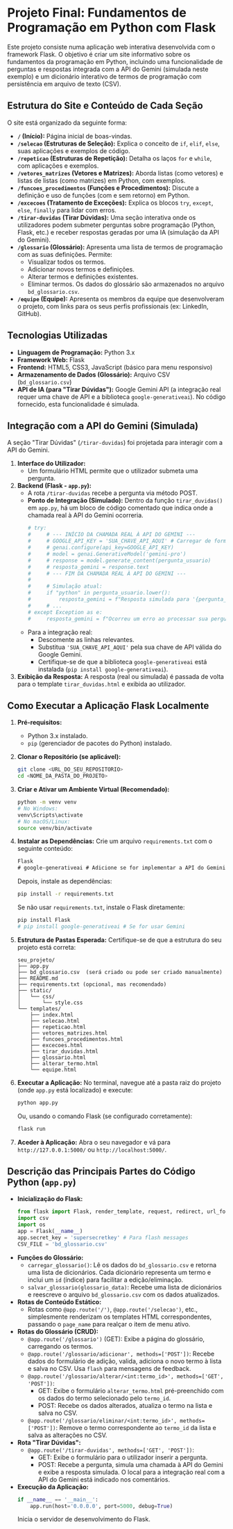 # Projeto Final: Fundamentos de Programação em Python com Flask

Este projeto consiste numa aplicação web interativa desenvolvida com o framework Flask. O objetivo é criar um site informativo sobre os fundamentos da programação em Python, incluindo uma funcionalidade de perguntas e respostas integrada com a API do Gemini (simulada neste exemplo) e um dicionário interativo de termos de programação com persistência em arquivo de texto (CSV).

## Estrutura do Site e Conteúdo de Cada Seção

O site está organizado da seguinte forma:

* **`/` (Início):** Página inicial de boas-vindas.
* **`/selecao` (Estruturas de Seleção):** Explica o conceito de `if`, `elif`, `else`, suas aplicações e exemplos de código.
* **`/repeticao` (Estruturas de Repetição):** Detalha os laços `for` e `while`, com aplicações e exemplos.
* **`/vetores_matrizes` (Vetores e Matrizes):** Aborda listas (como vetores) e listas de listas (como matrizes) em Python, com exemplos.
* **`/funcoes_procedimentos` (Funções e Procedimentos):** Discute a definição e uso de funções (com e sem retorno) em Python.
* **`/excecoes` (Tratamento de Exceções):** Explica os blocos `try`, `except`, `else`, `finally` para lidar com erros.
* **`/tirar-duvidas` (Tirar Dúvidas):** Uma seção interativa onde os utilizadores podem submeter perguntas sobre programação (Python, Flask, etc.) e receber respostas geradas por uma IA (simulação da API do Gemini).
* **`/glossario` (Glossário):** Apresenta uma lista de termos de programação com as suas definições. Permite:
    * Visualizar todos os termos.
    * Adicionar novos termos e definições.
    * Alterar termos e definições existentes.
    * Eliminar termos.
    Os dados do glossário são armazenados no arquivo `bd_glossario.csv`.
* **`/equipe` (Equipe):** Apresenta os membros da equipe que desenvolveram o projeto, com links para os seus perfis profissionais (ex: LinkedIn, GitHub).

## Tecnologias Utilizadas

* **Linguagem de Programação:** Python 3.x
* **Framework Web:** Flask
* **Frontend:** HTML5, CSS3, JavaScript (básico para menu responsivo)
* **Armazenamento de Dados (Glossário):** Arquivo CSV (`bd_glossario.csv`)
* **API de IA (para "Tirar Dúvidas"):** Google Gemini API (a integração real requer uma chave de API e a biblioteca `google-generativeai`). No código fornecido, esta funcionalidade é simulada.

## Integração com a API do Gemini (Simulada)

A seção "Tirar Dúvidas" (`/tirar-duvidas`) foi projetada para interagir com a API do Gemini.

1.  **Interface do Utilizador:**
    * Um formulário HTML permite que o utilizador submeta uma pergunta.
2.  **Backend (Flask - `app.py`):**
    * A rota `/tirar-duvidas` recebe a pergunta via método POST.
    * **Ponto de Integração (Simulado):** Dentro da função `tirar_duvidas()` em `app.py`, há um bloco de código comentado que indica onde a chamada real à API do Gemini ocorreria.
        ```python
        # try:
        #     # --- INÍCIO DA CHAMADA REAL À API DO GEMINI ---
        #     # GOOGLE_API_KEY = 'SUA_CHAVE_API_AQUI' # Carregar de forma segura
        #     # genai.configure(api_key=GOOGLE_API_KEY)
        #     # model = genai.GenerativeModel('gemini-pro')
        #     # response = model.generate_content(pergunta_usuario)
        #     # resposta_gemini = response.text
        #     # --- FIM DA CHAMADA REAL À API DO GEMINI ---
        #
        #     # Simulação atual:
        #     if "python" in pergunta_usuario.lower():
        #         resposta_gemini = f"Resposta simulada para '{pergunta_usuario}': Python é..."
        #     # ...
        # except Exception as e:
        #     resposta_gemini = f"Ocorreu um erro ao processar sua pergunta: {e}"
        ```
    * Para a integração real:
        * Descomente as linhas relevantes.
        * Substitua `'SUA_CHAVE_API_AQUI'` pela sua chave de API válida do Google Gemini.
        * Certifique-se de que a biblioteca `google-generativeai` está instalada (`pip install google-generativeai`).
3.  **Exibição da Resposta:** A resposta (real ou simulada) é passada de volta para o template `tirar_duvidas.html` e exibida ao utilizador.

## Como Executar a Aplicação Flask Localmente

1.  **Pré-requisitos:**
    * Python 3.x instalado.
    * `pip` (gerenciador de pacotes do Python) instalado.

2.  **Clonar o Repositório (se aplicável):**
    ```bash
    git clone <URL_DO_SEU_REPOSITORIO>
    cd <NOME_DA_PASTA_DO_PROJETO>
    ```

3.  **Criar e Ativar um Ambiente Virtual (Recomendado):**
    ```bash
    python -m venv venv
    # No Windows:
    venv\Scripts\activate
    # No macOS/Linux:
    source venv/bin/activate
    ```

4.  **Instalar as Dependências:**
    Crie um arquivo `requirements.txt` com o seguinte conteúdo:
    ```txt
    Flask
    # google-generativeai # Adicione se for implementar a API do Gemini
    ```
    Depois, instale as dependências:
    ```bash
    pip install -r requirements.txt
    ```
    Se não usar `requirements.txt`, instale o Flask diretamente:
    ```bash
    pip install Flask
    # pip install google-generativeai # Se for usar Gemini
    ```

5.  **Estrutura de Pastas Esperada:**
    Certifique-se de que a estrutura do seu projeto está correta:
    ```
    seu_projeto/
    ├── app.py
    ├── bd_glossario.csv  (será criado ou pode ser criado manualmente)
    ├── README.md
    ├── requirements.txt (opcional, mas recomendado)
    ├── static/
    │   └── css/
    │       └── style.css
    └── templates/
        ├── index.html
        ├── selecao.html
        ├── repeticao.html
        ├── vetores_matrizes.html
        ├── funcoes_procedimentos.html
        ├── excecoes.html
        ├── tirar_duvidas.html
        ├── glossario.html
        ├── alterar_termo.html
        └── equipe.html
    ```

6.  **Executar a Aplicação:**
    No terminal, navegue até a pasta raiz do projeto (onde `app.py` está localizado) e execute:
    ```bash
    python app.py
    ```
    Ou, usando o comando Flask (se configurado corretamente):
    ```bash
    flask run
    ```

7.  **Aceder à Aplicação:**
    Abra o seu navegador e vá para `http://127.0.0.1:5000/` ou `http://localhost:5000/`.

## Descrição das Principais Partes do Código Python (`app.py`)

* **Inicialização do Flask:**
    ```python
    from flask import Flask, render_template, request, redirect, url_for, flash
    import csv
    import os
    app = Flask(__name__)
    app.secret_key = 'supersecretkey' # Para flash messages
    CSV_FILE = 'bd_glossario.csv'
    ```
* **Funções do Glossário:**
    * `carregar_glossario()`: Lê os dados do `bd_glossario.csv` e retorna uma lista de dicionários. Cada dicionário representa um termo e inclui um `id` (índice) para facilitar a edição/eliminação.
    * `salvar_glossario(glossario_data)`: Recebe uma lista de dicionários e reescreve o arquivo `bd_glossario.csv` com os dados atualizados.
* **Rotas de Conteúdo Estático:**
    * Rotas como `@app.route('/')`, `@app.route('/selecao')`, etc., simplesmente renderizam os templates HTML correspondentes, passando o `page_name` para realçar o item de menu ativo.
* **Rotas do Glossário (CRUD):**
    * `@app.route('/glossario')` (GET): Exibe a página do glossário, carregando os termos.
    * `@app.route('/glossario/adicionar', methods=['POST'])`: Recebe dados do formulário de adição, valida, adiciona o novo termo à lista e salva no CSV. Usa `flash` para mensagens de feedback.
    * `@app.route('/glossario/alterar/<int:termo_id>', methods=['GET', 'POST'])`:
        * GET: Exibe o formulário `alterar_termo.html` pré-preenchido com os dados do termo selecionado pelo `termo_id`.
        * POST: Recebe os dados alterados, atualiza o termo na lista e salva no CSV.
    * `@app.route('/glossario/eliminar/<int:termo_id>', methods=['POST'])`: Remove o termo correspondente ao `termo_id` da lista e salva as alterações no CSV.
* **Rota "Tirar Dúvidas":**
    * `@app.route('/tirar-duvidas', methods=['GET', 'POST'])`:
        * GET: Exibe o formulário para o utilizador inserir a pergunta.
        * POST: Recebe a pergunta, simula uma chamada à API do Gemini e exibe a resposta simulada. O local para a integração real com a API do Gemini está indicado nos comentários.
* **Execução da Aplicação:**
    ```python
    if __name__ == '__main__':
        app.run(host='0.0.0.0', port=5000, debug=True)
    ```
    Inicia o servidor de desenvolvimento do Flask.